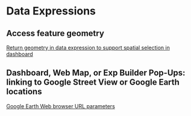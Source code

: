 # Data Expressions
## Access feature geometry

[Return geometry in data expression to support spatial selection in dashboard](https://community.esri.com/t5/arcgis-dashboards-questions/return-geometry-in-data-expression-to-support/td-p/1375990)


## Dashboard, Web Map, or Exp Builder Pop-Ups: linking to Google Street View or Google Earth locations
[Google Earth Web browser URL parameters](https://support.google.com/earth/thread/185651102/how-to-set-up-the-command-line-url-line?hl=en#:~:text=%40%7Blat%7D%2C%7Blong%7D%2C%7Balt%7Da%2C%7Bdist%7Dd%2C%7Bfov%7Dy%2C%7Bheading%7Dh%2C%7Btilt%7Dt%2C%7Broll%7Dr)
